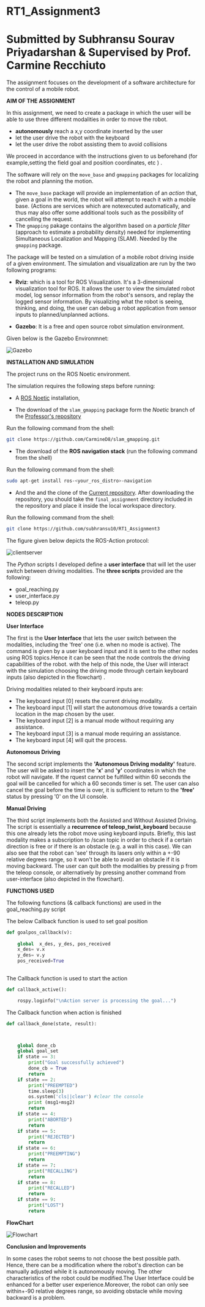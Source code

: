 # RT1_Assignment3
# Submitted by Subhransu Sourav Priyadarshan & Supervised by Prof. Carmine Recchiuto

The assignment focuses on the development of a software architecture for the control of a mobile robot.

__AIM OF THE ASSIGNMENT__

In this assignment, we need to create a package in which the user will be able to use three different modalities in order to move the robot.

+ __autonomously__ reach a x,y coordinate inserted by the user
+ let the user drive the robot with the keyboard
+ let the user drive the robot assisting them to avoid collisions

We proceed in accordance with the instructions given to us beforehand (for example,setting the field goal and position coordinates, etc ) .


The software will rely on the `move_base` and `gmapping` packages for localizing the robot and planning the motion.

* The `move_base` package will provide an implementation of an *action* that, given a goal in the world, the robot will attempt to reach it with a mobile base. (Actions are services which are notexecuted automatically, and thus may also offer some additional tools such as the possibility of cancelling the request. 
* The `gmapping` pakage contains the algorithm based on a *particle filter* (approach to estimate a probability density) needed for implementing Simultaneous Localization and Mapping (SLAM). Needed by the `gmapping` package. 

The package will be tested on a simulation of a mobile robot driving inside of a given environment. The simulation and visualization are run by the two following programs: 

* **Rviz**: which is a tool for ROS Visualization. It's a 3-dimensional visualization tool for ROS. It allows the user to view the simulated robot model, log sensor information from the robot's sensors, and replay the logged sensor information. By visualizing what the robot is seeing, thinking, and doing, the user can debug a robot application from sensor inputs to planned/unplanned actions.

* **Gazebo**: It is a free and open source robot simulation environment. 

Given below is the Gazebo Environmnet:

![Gazebo](map_Assgn3.png)

__INSTALLATION AND SIMULATION__

The project runs on the ROS Noetic environment.

The simulation requires the following steps before running:

* A [ROS Noetic](http://wiki.ros.org/noetic/Installation) installation,

* The download of the `slam_gmapping` package form the *Noetic* branch of the [Professor's repository](https://github.com/CarmineD8/slam_gmapping.git )

Run the following command from the shell:
```bash
git clone https://github.com/CarmineD8/slam_gmapping.git
```

* The download of the **ROS navigation stack** (run the following command from the shell)

Run the following command from the shell:
```bash
sudo apt-get install ros-<your_ros_distro>-navigation
```

* And the and the clone of the [Current repository](https://github.com/subhransu10/RT1_Assignment3 ). After downloading the repository, you should take the `final_assignment` directory included in the repository and place it inside the local workspace directory.

Run the following command from the shell:
```bash
git clone https://github.com/subhransu10/RT1_Assignment3
```
The figure given below depicts the ROS-Action protocol:

![clientserver](clientserver.jpeg)

The *Python* scripts I developed define a **user interface** that will let the user switch between driving modalities.
The **three scripts** provided are the following: 

+ goal_reaching.py
+ user_interface.py
+ teleop.py

__NODES DESCRIPTION__

__User Interface__

The first is the __User Interface__ that lets the user switch between the modalities, including the 'free' one (i.e. when no mode is active). The command is given by a user keyboard input and it is sent to the other nodes using ROS topics.Hence it can be seen that the node controls the driving capabilities of the robot. with the help of this node, the User will interact with the simulation choosing the driving mode through certain keyboard inputs (also depicted in the flowchart) .

Driving modalities related to their keyboard inputs are:

 + The keyboard input [0] resets the current driving modality.
 + The keyboard input [1] will start the autonomous drive towards a certain location in the map chosen by the user.
 + The keyboard input [2] is a manual mode without requiring any assistance.
 + The keyboard input [3] is a manual mode  requiring an assistance.
 + The keyboard input [4] will quit the process.


__Autonomous Driving__

The second script implements the __'Autonomous Driving modality'__ feature. The user will be asked to insert the __'x'__ and __'y'__ coordinates in which the robot will navigate. If the rquest cannot be fulfilled within 60 seconds the goal will be cancelled for which a 60 seconds timer is set. The user can also cancel the goal before the time is over, it is sufficient to return to the __'free'__ status by pressing '0' on the UI console.

__Manual Driving__

The third script implements both the Assisted and Without Assisted Driving. The script is essentially a __recurrence of teleop_twist_keyboard__ because this one already lets the robot move using keyboard inputs. Briefly, this last modality makes a subscription to /scan topic in order to check if a certain direction is free or if there is an obstacle (e.g. a wall in this case). We can also see that the robot can 'see' through its lasers only within a +-90 relative degrees range, so it won't be able to avoid an obstacle if it is moving backward. The user can quit both the modalities by pressing p from the teleop console, or alternatively by pressing another command from user-interface (also depicted in the flowchart).


__FUNCTIONS USED__

The following functions (& callback functions) are used in the goal_reaching.py script

The below Callback function is used to set goal position
```python
def goalpos_callback(v):
	
	global  x_des, y_des, pos_received
	x_des= v.x
	y_des= v.y
	pos_received=True
	
```

The Callback function is used to start the action
```python
def callback_active(): 

	rospy.loginfo("\nAction server is processing the goal...")
```

The Callback function when action is finished 
```python
def callback_done(state, result):



	global done_cb
	global goal_set
	if state == 3:
		print("Goal successfully achieved")
		done_cb = True
		return
	if state == 2:
		print("PREEMPTED")
		time.sleep(3)
		os.system('cls||clear') #clear the console
		print (msg1+msg2)
		return
	if state == 4:
		print("ABORTED")
		return
	if state == 5:
		print("REJECTED")
		return
	if state == 6:
		print("PREEMPTING")
		return
	if state == 7:
		print("RECALLING")
		return
	if state == 8:
		print("RECALLED")
		return
	if state == 9:
		print("LOST")
		return	
```

__FlowChart__

![Flowchart](Flowchart_RT1_3.png)

__Conclusion and Improvements__

In some cases the robot seems to not choose the best possible path. Hence, there can be a modification where the robot's direction can be manually adjusted while it is autonomously moving.
The other characteristics of the robot could be modified.The User Interface could be enhanced for a better user experience.Moreover, the robot can only see within+-90 relative degrees range, so avoiding obstacle while moving backward is a problem.


